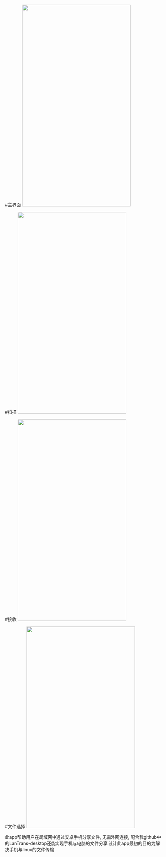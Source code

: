 #主界面
<img src=https://github.com/xanarry/LanTrans-android/raw/master/Screenshot_2016-05-26-00-06-15.jpeg width=350 height=650/>

#扫描
<img src=https://github.com/xanarry/LanTrans-android/blob/master/Screenshot_2016-05-25-10-53-11.jpeg width=350 height=650/>

#接收
<img src=https://github.com/xanarry/LanTrans-android/blob/master/Screenshot_2018.png width=350 height=650/>

#文件选择
<img src=https://github.com/xanarry/LanTrans-android/blob/master/Screenshot_2016-05-26-00-06-35.jpeg width=350 height=650/>

此app帮助用户在局域网中通过安卓手机分享文件, 无需外网连接, 配合我github中的LanTrans-desktop还能实现手机与电脑的文件分享
设计此app最初的目的为解决手机与linux的文件传输
